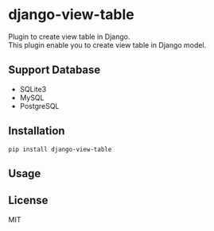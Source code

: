 # django-view-table

Plugin to create view table in Django.  
This plugin enable you to create view table in Django model.  

## Support Database

* SQLite3
* MySQL
* PostgreSQL

## Installation

```
pip install django-view-table
```

## Usage


## License

MIT
